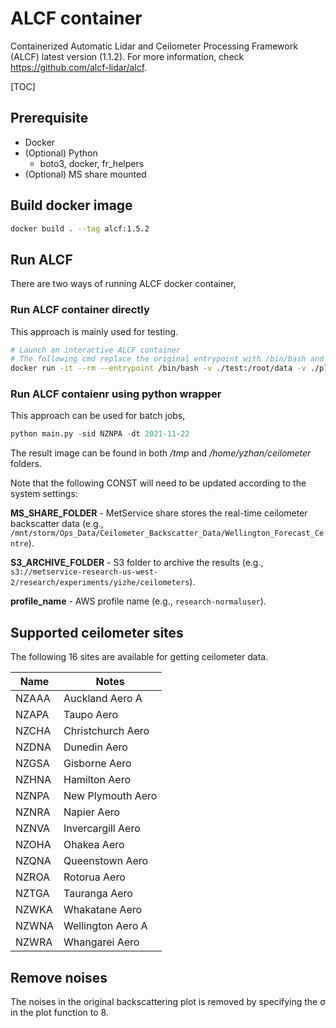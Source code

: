 # ALCF container

Containerized Automatic Lidar and Ceilometer Processing Framework (ALCF) latest version (1.1.2). For more information, check https://github.com/alcf-lidar/alcf.

[TOC]

## Prerequisite

- Docker
- (Optional) Python
  - boto3, docker, fr_helpers
- (Optional) MS share mounted

## Build docker image

```bash
docker build . --tag alcf:1.5.2
```

## Run ALCF

There are two ways of running ALCF docker container,

### Run ALCF container directly

This approach is mainly used for testing.

```bash
# Launch an interactive ALCF container
# The following cmd replace the original entrypoint with /bin/bash and mount two local folders (data and plot) inside the container
docker run -it --rm --entrypoint /bin/bash -v ./test:/root/data -v ./plot:/root/plot alcf:1.5.2 data/A1072700.DAT
```

### Run ALCF contaienr using python wrapper

This approach can be used for batch jobs,

```python
python main.py -sid NZNPA -dt 2021-11-22
```

The result image can be found in both _/tmp_ and _/home/yzhan/ceilometer_ folders.

Note that the following CONST will need to be updated according to the system settings:

**MS_SHARE_FOLDER** - MetService share stores the real-time ceilometer backscatter data (e.g., `/mnt/storm/Ops_Data/Ceilometer_Backscatter_Data/Wellington_Forecast_Centre`).

**S3_ARCHIVE_FOLDER** - S3 folder to archive the results (e.g., `s3://metservice-research-us-west-2/research/experiments/yizhe/ceilometers`).

**profile_name** - AWS profile name (e.g., `research-normaluser`).

## Supported ceilometer sites

The following 16 sites are available for getting ceilometer data.

| Name  | Notes             |
| ----- | ----------------- |
| NZAAA | Auckland Aero A   |
| NZAPA | Taupo Aero        |
| NZCHA | Christchurch Aero |
| NZDNA | Dunedin Aero      |
| NZGSA | Gisborne Aero     |
| NZHNA | Hamilton Aero     |
| NZNPA | New Plymouth Aero |
| NZNRA | Napier Aero       |
| NZNVA | Invercargill Aero |
| NZOHA | Ohakea Aero       |
| NZQNA | Queenstown Aero   |
| NZROA | Rotorua Aero      |
| NZTGA | Tauranga Aero     |
| NZWKA | Whakatane Aero    |
| NZWNA | Wellington Aero A |
| NZWRA | Whangarei Aero    |

## Remove noises

The noises in the original backscattering plot is removed by specifying the σ in the plot function to 8.
